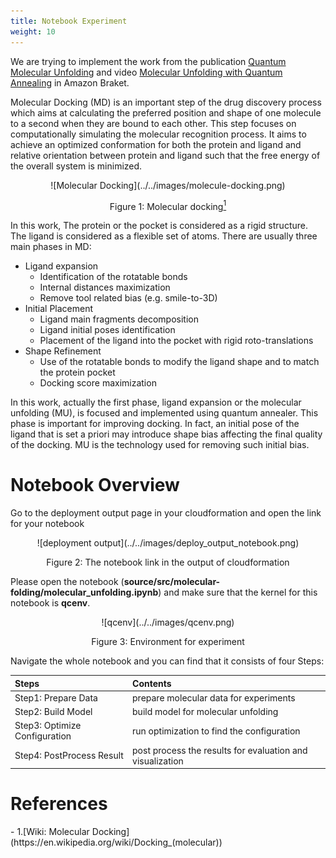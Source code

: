 ```yaml
---
title: Notebook Experiment
weight: 10
---
```


We are trying to implement the work from the publication 
[Quantum Molecular Unfolding](https://arxiv.org/abs/2107.13607)
and
video [Molecular Unfolding with Quantum Annealing](https://www.youtube.com/watch?v=1NmAXIHAF2Y)
in Amazon Braket.

Molecular Docking (MD) is an important step of the drug discovery process which aims at calculating 
the preferred position and shape of one molecule to a second when they are bound to each other. This step focuses on computationally simulating the molecular recognition process. It aims to achieve an optimized conformation for both the protein and ligand and relative orientation between protein and ligand such that the free energy of the overall system is minimized. 

<center>
![Molecular Docking](../../images/molecule-docking.png)

Figure 1: Molecular docking[<sup>1</sup>](#wiki-docking)
 </center>

In this work, The protein or the pocket is considered as a rigid structure. The ligand is considered as a 
flexible set of atoms. There are usually three main phases in MD:

* Ligand expansion
    * Identification of the rotatable bonds
    * Internal distances maximization
    * Remove tool related bias (e.g. smile-to-3D)
* Initial Placement
    * Ligand main fragments decomposition
    * Ligand initial poses identification
    * Placement of the ligand into the pocket with rigid roto-translations
* Shape Refinement
    * Use of the rotatable bonds to modify the ligand shape and to match the protein pocket
    * Docking score maximization

In this work, actually the first phase, ligand expansion or the molecular unfolding (MU), is focused and 
implemented using quantum annealer. This phase is important for improving docking. In fact, an initial
pose of the ligand that is set a priori may introduce shape bias affecting the final quality of the
docking. MU is the technology used for removing such initial bias.

# Notebook Overview

Go to the deployment output page in your cloudformation
and open the link for your notebook

<center>
![deployment output](../../images/deploy_output_notebook.png)

Figure 2: The notebook link in the output of cloudformation
</center>

Please open the notebook 
(**source/src/molecular-folding/molecular_unfolding.ipynb**) and make sure that the kernel for this notebook is **qcenv**.

<center>
![qcenv](../../images/qcenv.png)

Figure 3: Environment for experiment
</center>


Navigate the whole notebook and you can find 
that it consists of four Steps:

<center>

|Steps|Contents|
|:--|:--|
|Step1: Prepare Data|prepare molecular data for experiments|
|Step2: Build Model|build model for molecular unfolding|
|Step3: Optimize Configuration|run optimization to find the configuration|
|Step4: PostProcess Result|post process the results for evaluation and visualization|

</center>



# References
<div id='wiki-docking'></div>
- 1.[Wiki: Molecular Docking](https://en.wikipedia.org/wiki/Docking_(molecular))
<div id='qmu-paper'></div>